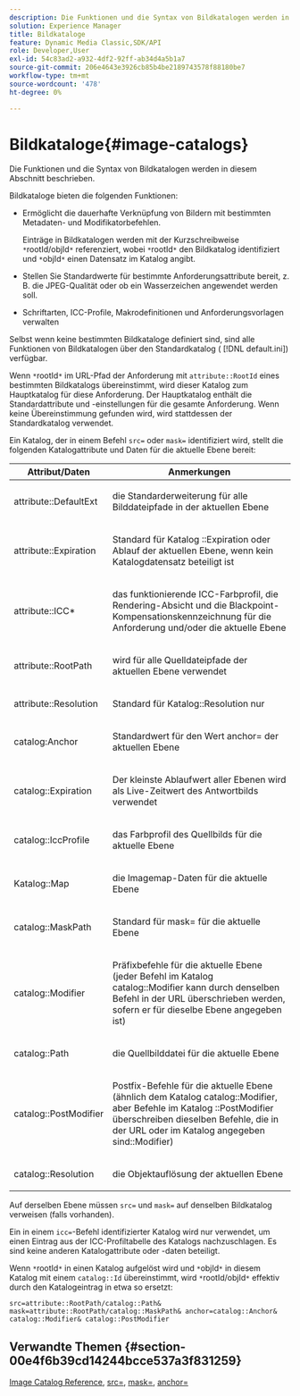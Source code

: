 ```yaml
---
description: Die Funktionen und die Syntax von Bildkatalogen werden in diesem Abschnitt beschrieben.
solution: Experience Manager
title: Bildkataloge
feature: Dynamic Media Classic,SDK/API
role: Developer,User
exl-id: 54c83ad2-a932-4df2-92ff-ab34d4a5b1a7
source-git-commit: 206e4643e3926cb85b4be2189743578f88180be7
workflow-type: tm+mt
source-wordcount: '478'
ht-degree: 0%

---
```


# Bildkataloge{#image-catalogs}

Die Funktionen und die Syntax von Bildkatalogen werden in diesem Abschnitt beschrieben.

Bildkataloge bieten die folgenden Funktionen:

* Ermöglicht die dauerhafte Verknüpfung von Bildern mit bestimmten Metadaten- und Modifikatorbefehlen.

   Einträge in Bildkatalogen werden mit der Kurzschreibweise `*`rootId/objId`*` referenziert, wobei `*`rootId`*` den Bildkatalog identifiziert und `*`objId`*` einen Datensatz im Katalog angibt.
* Stellen Sie Standardwerte für bestimmte Anforderungsattribute bereit, z. B. die JPEG-Qualität oder ob ein Wasserzeichen angewendet werden soll.
* Schriftarten, ICC-Profile, Makrodefinitionen und Anforderungsvorlagen verwalten

Selbst wenn keine bestimmten Bildkataloge definiert sind, sind alle Funktionen von Bildkatalogen über den Standardkatalog ( [!DNL default.ini]) verfügbar.

Wenn `*`rootId`*` im URL-Pfad der Anforderung mit `attribute::RootId` eines bestimmten Bildkatalogs übereinstimmt, wird dieser Katalog zum Hauptkatalog für diese Anforderung. Der Hauptkatalog enthält die Standardattribute und -einstellungen für die gesamte Anforderung. Wenn keine Übereinstimmung gefunden wird, wird stattdessen der Standardkatalog verwendet.

Ein Katalog, der in einem Befehl `src=` oder `mask=` identifiziert wird, stellt die folgenden Katalogattribute und Daten für die aktuelle Ebene bereit:

<table id="table_D3FA66EA5D054745900DE5A120885AA8"> 
 <thead> 
  <tr> 
   <th class="entry"> <b> Attribut/Daten</b> </th> 
   <th class="entry"> <b> Anmerkungen</b> </th> 
  </tr> 
 </thead>
 <tbody> 
  <tr> 
   <td> <p> <span class="codeph"> attribute::DefaultExt</span> </p> </td> 
   <td> <p> die Standarderweiterung für alle Bilddateipfade in der aktuellen Ebene </p> </td> 
  </tr> 
  <tr> 
   <td> <p> <span class="codeph"> attribute::Expiration</span> </p> </td> 
   <td> <p> Standard für Katalog <span class="codeph">::Expiration</span> oder Ablauf der aktuellen Ebene, wenn kein Katalogdatensatz beteiligt ist </p> </td> 
  </tr> 
  <tr> 
   <td> <p> <span class="codeph"> attribute::ICC*</span> </p> </td> 
   <td> <p> das funktionierende ICC-Farbprofil, die Rendering-Absicht und die Blackpoint-Kompensationskennzeichnung für die Anforderung und/oder die aktuelle Ebene </p> </td> 
  </tr> 
  <tr> 
   <td> <p> <span class="codeph"> attribute::RootPath</span> </p> </td> 
   <td> <p> wird für alle Quelldateipfade der aktuellen Ebene verwendet </p> </td> 
  </tr> 
  <tr> 
   <td> <p> <span class="codeph"> attribute::Resolution</span> </p> </td> 
   <td> <p> Standard für <span class="codeph"> Katalog::Resolution</span> nur </p> </td> 
  </tr> 
  <tr> 
   <td> <p> <span class="codeph"> catalog:Anchor</span> </p> </td> 
   <td> <p> Standardwert für den Wert <span class="codeph"> anchor=</span> der aktuellen Ebene </p> </td> 
  </tr> 
  <tr> 
   <td> <p> <span class="codeph"> catalog::Expiration</span> </p> </td> 
   <td> <p> Der kleinste Ablaufwert aller Ebenen wird als Live-Zeitwert des Antwortbilds verwendet </p> </td> 
  </tr> 
  <tr> 
   <td> <p> <span class="codeph"> catalog::IccProfile</span> </p> </td> 
   <td> <p> das Farbprofil des Quellbilds für die aktuelle Ebene </p> </td> 
  </tr> 
  <tr> 
   <td> <p> <span class="codeph"> Katalog::Map</span> </p> </td> 
   <td> <p> die Imagemap-Daten für die aktuelle Ebene </p> </td> 
  </tr> 
  <tr> 
   <td> <p> <span class="codeph"> catalog::MaskPath</span> </p> </td> 
   <td> <p> Standard für <span class="codeph"> mask=</span> für die aktuelle Ebene </p> </td> 
  </tr> 
  <tr> 
   <td> <p> <span class="codeph"> catalog::Modifier</span> </p> </td> 
   <td> <p> Präfixbefehle für die aktuelle Ebene (jeder Befehl im Katalog <span class="codeph"> catalog::Modifier</span> kann durch denselben Befehl in der URL überschrieben werden, sofern er für dieselbe Ebene angegeben ist) </p> </td> 
  </tr> 
  <tr> 
   <td> <p> <span class="codeph"> catalog::Path</span> </p> </td> 
   <td> <p> die Quellbilddatei für die aktuelle Ebene </p> </td> 
  </tr> 
  <tr> 
   <td> <p> <span class="codeph"> catalog::PostModifier</span> </p> </td> 
   <td> <p> Postfix-Befehle für die aktuelle Ebene (ähnlich dem Katalog <span class="codeph"> catalog::Modifier</span>, aber Befehle im Katalog <span class="codeph">::PostModifier</span> überschreiben dieselben Befehle, die in der URL oder im Katalog <span class="codeph"> angegeben sind::Modifier</span>) </p> </td> 
  </tr> 
  <tr> 
   <td> <p> <span class="codeph"> catalog::Resolution</span> </p> </td> 
   <td> <p> die Objektauflösung der aktuellen Ebene </p> </td> 
  </tr> 
 </tbody> 
</table>

Auf derselben Ebene müssen `src=` und `mask=` auf denselben Bildkatalog verweisen (falls vorhanden).

Ein in einem `icc=`-Befehl identifizierter Katalog wird nur verwendet, um einen Eintrag aus der ICC-Profiltabelle des Katalogs nachzuschlagen. Es sind keine anderen Katalogattribute oder -daten beteiligt.

Wenn `*`rootId`*` in einen Katalog aufgelöst wird und `*`objId`*` in diesem Katalog mit einem `catalog::Id` übereinstimmt, wird `*`rootId/objId`*` effektiv durch den Katalogeintrag in etwa so ersetzt:

`src=attribute::RootPath/catalog::Path& mask=attribute::RootPath/catalog::MaskPath& anchor=catalog::Anchor& catalog::Modifier& catalog::PostModifier`

## Verwandte Themen {#section-00e4f6b39cd14244bcce537a3f831259}

[Image Catalog Reference](../../../../../is-api/image-catalog/image-serving-api-ref/c-image-catalog-reference/c-overview/c-overview.md#concept-9ce2b6a133de45f783e95cabc5810ac3),  [src=](../../../../../is-api/http-ref/image-serving-api-ref/c-http-protocol-reference/c-command-reference/r-src.md#reference-f6506637778c4c69bf106a7924a91ab1),  [mask=](../../../../../is-api/http-ref/image-serving-api-ref/c-http-protocol-reference/c-command-reference/r-mask.md#reference-922254e027404fb890b850e2723ee06e),  [anchor=](../../../../../is-api/http-ref/image-serving-api-ref/c-http-protocol-reference/c-command-reference/r-anchor.md#reference-6661e548ab284b82828d8d94c8ddeb7c)
